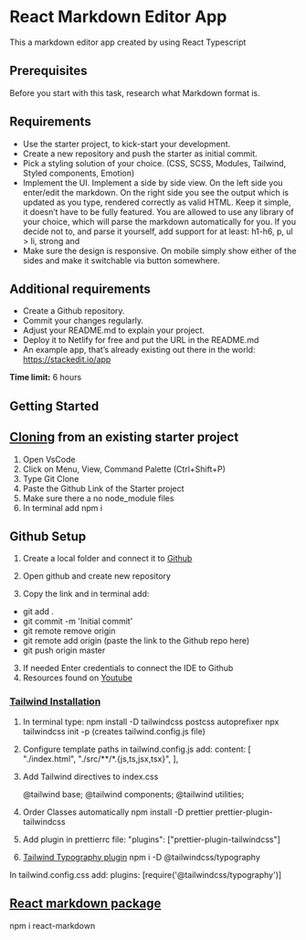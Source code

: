 # React Markdown Editor App

This a markdown editor app created by using React Typescript

## Prerequisites

Before you start with this task, research what Markdown format is.

## Requirements

- Use the starter project, to kick-start your development.
- Create a new repository and push the starter as initial commit.
- Pick a styling solution of your choice. (CSS, SCSS, Modules, Tailwind, Styled components, Emotion)
- Implement the UI. Implement a side by side view. On the left side you enter/edit the markdown. On the right side you see the output which is updated as you type, rendered correctly as valid HTML.
  Keep it simple, it doesn’t have to be fully featured.
  You are allowed to use any library of your choice, which will parse the markdown automatically for you. If you decide not to, and parse it yourself, add support for at least: h1-h6, p, ul > li, strong and <a>
- Make sure the design is responsive. On mobile simply show either of the sides and make it switchable via button somewhere.

## Additional requirements

- Create a Github repository.
- Commit your changes regularly.
- Adjust your README.md to explain your project.
- Deploy it to Netlify for free and put the URL in the README.md
- An example app, that’s already existing out there in the world: https://stackedit.io/app

**Time limit:** 6 hours

## Getting Started

## [Cloning](https://www.youtube.com/watch?v=i8KuDon82KM&ab_channel=h3webdevtuts) from an existing starter project

1. Open VsCode
2. Click on Menu, View, Command Palette (Ctrl+Shift+P)
3. Type Git Clone
4. Paste the Github Link of the Starter project
5. Make sure there a no node_module files
6. In terminal add npm i

## Github Setup

1. Create a local folder and connect it to [Github](https://github.com/)

1. Open github and create new repository
1. Copy the link and in terminal add:

- git add .
- git commit -m 'Initial commit'
- git remote remove origin
- git remote add origin (paste the link to the Github repo here)
- git push origin master

3. If needed Enter credentials to connect the IDE to Github
4. Resources found on [Youtube](https://www.youtube.com/watch?v=vbQ2bYHxxEA)

### [Tailwind Installation](https://tailwindcss.com/docs/guides/vite)

1. In terminal type:
   npm install -D tailwindcss postcss autoprefixer
   npx tailwindcss init -p (creates tailwind.config.js file)

2. Configure template paths in tailwind.config.js add:
   content: [ "./index.html", "./src/**/*.{js,ts,jsx,tsx}", ],

3. Add Tailwind directives to index.css

   @tailwind base;
   @tailwind components;
   @tailwind utilities;

4. Order Classes automatically
   npm install -D prettier prettier-plugin-tailwindcss

5. Add plugin in prettierrc file:
   "plugins": ["prettier-plugin-tailwindcss"]

6. [Tailwind Typography plugin](https://tailwindcss.com/docs/plugins#typography)
   npm i -D @tailwindcss/typography

In tailwind.config.css add:
    plugins: [require('@tailwindcss/typography')]

## [React markdown package](https://www.npmjs.com/package/react-markdown/v/8.0.6)

npm i react-markdown
